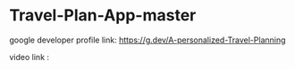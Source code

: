 # Travel-Plan-App-master


google developer profile link: https://g.dev/A-personalized-Travel-Planning

video link :
